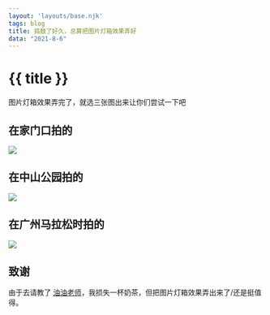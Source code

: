 ```yaml
---
layout: 'layouts/base.njk'
tags: blog
title: 捣鼓了好久，总算把图片灯箱效果弄好
data: "2021-8-6"
---
```


# {{ title }}

图片灯箱效果弄完了，就选三张图出来让你们尝试一下吧

## 在家门口拍的

![](https://s3.jpg.cm/2021/08/05/IAWYCp.jpg)

## 在中山公园拍的

![](https://s3.jpg.cm/2021/08/05/IAWZGR.jpg)

## 在广州马拉松时拍的

![](https://s3.jpg.cm/2021/08/05/IAWsq6.jpg)

## 致谢
由于去请教了 <a href="https://www.200011.net/" target="_blank">油油老师</a>，我损失一杯奶茶，但把图片灯箱效果弄出来了/还是挺值得。
